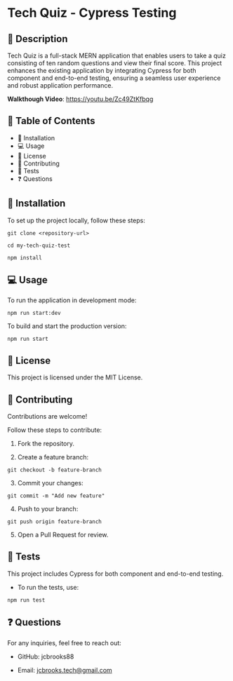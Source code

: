 # Tech Quiz - Cypress Testing

## 📌 Description

Tech Quiz is a full-stack MERN application that enables users to take a quiz consisting of ten random questions and view their final score. This project enhances the existing application by integrating Cypress for both component and end-to-end testing, ensuring a seamless user experience and robust application performance.

**Walkthough Video**: https://youtu.be/Zc49ZtKfbqg

## 📖 Table of Contents

* 🚀 Installation
* 💻 Usage
* 📜 License
* 🤝 Contributing
* 🧪 Tests
* ❓ Questions

## 🚀 Installation

To set up the project locally, follow these steps:

`git clone <repository-url>`

`cd my-tech-quiz-test`

`npm install`

## 💻 Usage

To run the application in development mode:

`npm run start:dev`

To build and start the production version:

`npm run start`

## 📜 License

This project is licensed under the MIT License.

## 🤝 Contributing

Contributions are welcome! 

Follow these steps to contribute:

1. Fork the repository.

2. Create a feature branch:

`git checkout -b feature-branch`

3. Commit your changes:

`git commit -m "Add new feature"`

4. Push to your branch:

`git push origin feature-branch`

5. Open a Pull Request for review.

## 🧪 Tests

This project includes Cypress for both component and end-to-end testing.

* To run the tests, use:

`npm run test`

## ❓ Questions

For any inquiries, feel free to reach out:

* GitHub: jcbrooks88

* Email: jcbrooks.tech@gmail.com